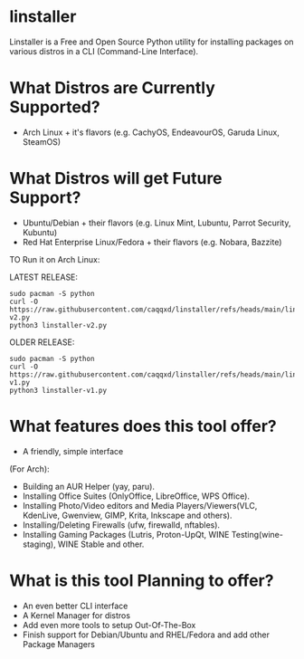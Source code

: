 # linstaller
Linstaller is a Free and Open Source Python utility for installing packages on various distros in a CLI (Command-Line Interface).

# What Distros are Currently Supported?

- Arch Linux + it's flavors (e.g. CachyOS, EndeavourOS, Garuda Linux, SteamOS)

# What Distros will get Future Support?

- Ubuntu/Debian + their flavors (e.g. Linux Mint, Lubuntu, Parrot Security, Kubuntu)
- Red Hat Enterprise Linux/Fedora + their flavors (e.g. Nobara, Bazzite)

TO Run it on Arch Linux:

LATEST RELEASE:
```
sudo pacman -S python
curl -O https://raw.githubusercontent.com/caqqxd/linstaller/refs/heads/main/linstaller-v2.py
python3 linstaller-v2.py
```

OLDER RELEASE:
```
sudo pacman -S python
curl -O https://raw.githubusercontent.com/caqqxd/linstaller/refs/heads/main/linstaller-v1.py
python3 linstaller-v1.py
```

# What features does this tool offer?

- A friendly, simple interface

(For Arch):
- Building an AUR Helper (yay, paru).
- Installing Office Suites (OnlyOffice, LibreOffice, WPS Office).
- Installing Photo/Video editors and Media Players/Viewers(VLC, KdenLive, Gwenview, GIMP, Krita, Inkscape and others).
- Installing/Deleting Firewalls (ufw, firewalld, nftables).
- Installing Gaming Packages (Lutris, Proton-UpQt, WINE Testing(wine-staging), WINE Stable and other.

# What is this tool Planning to offer?

- An even better CLI interface
- A Kernel Manager for distros
- Add even more tools to setup Out-Of-The-Box
- Finish support for Debian/Ubuntu and RHEL/Fedora and add other Package Managers
```

